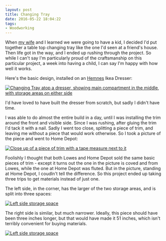 ```yaml
---
layout: post 
title: Changing Tray
date: 2016-05-22 18:04:22
tags:
- Woodworking
---
```

When [my wife](http://www.jillianschmidt.com) and I learned we were going to have a kid, I decided I'd put together a table top changing tray like the one I'd seen at a friend's house. Then life got in the way, and I ended up rushing through the project. So while I can't say I'm particularly proud of the craftsmanship on this particular project, a week into having a child, I can say I'm happy with how well it works.

Here's the basic design, installed on an [Hemnes](http://amzn.to/1TpaYxC) Ikea Dresser:

<a href="http://imgur.com/m9C8HA7"><img alt="Changing Tray atop a dresser, showing main compartment in the middle, with storage areas on either side" src="http://i.imgur.com/m9C8HA7.jpg"></a>

I'd have loved to have built the dresser from scratch, but sadly I didn't have time.

I was able to do almost the entire build in a day, until I was installing the trim around the front and visible side. Since I was rushing, after gluing the trim I'd tack it with a nail. Sadly I went too close, splitting a piece of trim, and leaving me without a piece that would work otherwise. So I took a picture of the piece and went to Home Depot:

<a href="http://imgur.com/s4WeUiq"><img alt="Close up of a piece of trim with a tape measure next to it" src="http://imgur.com/s4WeUiq.jpg"></a>

Foolishly I thought that both Lowes and Home Depot sold the same basic pieces of trim - except it turns out the one in the picture is coved and from Lowes, while the one at Home Depot was fluted. But in the picture, standing at Home Depot, I coudln't tell the difference. So this project ended up taking three trips to get materials instead of just one.

The left side, in the corner, has the larger of the two storage areas, and is split into three spaces:

<a href="http://imgur.com/JtPIQG8"><img alt="Left side storage space" src="http://i.imgur.com/JtPIQG8.jpg"></a>

The right side is similar, but much narrower. Ideally, this piece should have been three inches longer, but that would have made it 51 inches, which isn't terribly convenient for buying materials.

<a href="http://imgur.com/P0NCjM8"><img alt="Left side storage space" src="http://i.imgur.com/P0NCjM8.jpg"></a>